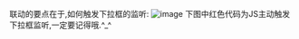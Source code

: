 联动的要点在于,如何触发下拉框的监听:
![image](https://raw.githubusercontent.com/xieyushi/layuiadmin-yushijie/master/layuiAdmin.pro/src/style/img/select.png)
下图中红色代码为JS主动触发下拉框监听,一定要记得哦.^_^
